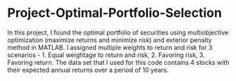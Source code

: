 # Project-Optimal-Portfolio-Selection
In this project, I found the optimal portfolio of securities using multiobjective optimization (maximize returns and minimize risk) and exterior penalty method in MATLAB. I assigned multiple weights to return and risk for 3 scenarios - 1. Equal weightage to return and risk, 2. Favoring risk, 3. Favoring return.
The data set that I used for this code contains 4 stocks with their expected annual returns over a period of 10 years.
